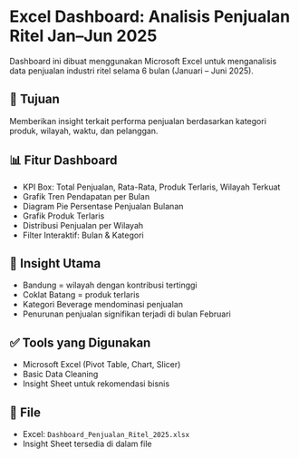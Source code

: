# Excel Dashboard: Analisis Penjualan Ritel Jan–Jun 2025

Dashboard ini dibuat menggunakan Microsoft Excel untuk menganalisis data penjualan industri ritel selama 6 bulan (Januari – Juni 2025).

## 🎯 Tujuan
Memberikan insight terkait performa penjualan berdasarkan kategori produk, wilayah, waktu, dan pelanggan.

## 📊 Fitur Dashboard
- KPI Box: Total Penjualan, Rata-Rata, Produk Terlaris, Wilayah Terkuat
- Grafik Tren Pendapatan per Bulan
- Diagram Pie Persentase Penjualan Bulanan
- Grafik Produk Terlaris
- Distribusi Penjualan per Wilayah
- Filter Interaktif: Bulan & Kategori

## 🧠 Insight Utama
- Bandung = wilayah dengan kontribusi tertinggi
- Coklat Batang = produk terlaris
- Kategori Beverage mendominasi penjualan
- Penurunan penjualan signifikan terjadi di bulan Februari

## ✅ Tools yang Digunakan
- Microsoft Excel (Pivot Table, Chart, Slicer)
- Basic Data Cleaning
- Insight Sheet untuk rekomendasi bisnis

## 📁 File
- Excel: `Dashboard_Penjualan_Ritel_2025.xlsx`
- Insight Sheet tersedia di dalam file
